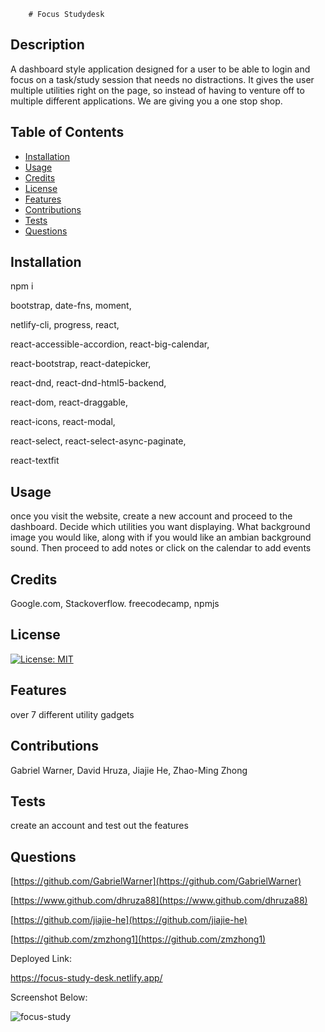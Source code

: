 
        # Focus Studydesk

## Description
A dashboard style application designed for a user to be able to login and focus on a task/study session that needs no distractions. It gives the user multiple utilities right on the page, so instead of having to venture off to multiple different applications. We are giving you a one stop shop.



## Table of Contents

- [Installation](#installation)
- [Usage](#usage)
- [Credits](#credits)
- [License](#license)
- [Features](#features)
- [Contributions](#contributions)
- [Tests](#tests)
- [Questions](#questions)


## Installation
npm i 

bootstrap,  date-fns,  moment,

netlify-cli,  progress,  react,

react-accessible-accordion,  react-big-calendar,

react-bootstrap,  react-datepicker,

react-dnd,  react-dnd-html5-backend,

react-dom,  react-draggable,

react-icons,  react-modal,

react-select,  react-select-async-paginate,

react-textfit

## Usage
once you visit the website, create a new account and proceed to the dashboard. Decide which utilities you want displaying. What background image you would like, along with if you would like an ambian background sound. Then proceed to add notes or click on the calendar to add events

## Credits
Google.com, Stackoverflow. freecodecamp, npmjs

## License
[![License: MIT](https://img.shields.io/badge/License-MIT-yellow.svg)](https://opensource.org/licenses/MIT)


## Features
over 7 different utility gadgets

## Contributions
Gabriel Warner,
David Hruza,
Jiajie He,
Zhao-Ming Zhong

## Tests
create an account and test out the features

## Questions
[https://github.com/GabrielWarner](https://github.com/GabrielWarner)

[https://www.github.com/dhruza88](https://www.github.com/dhruza88)

[https://github.com/jiajie-he](https://github.com/jiajie-he)

[https://github.com/zmzhong1](https://github.com/zmzhong1) <br />

Deployed Link:

https://focus-study-desk.netlify.app/

Screenshot Below:

![focus-study](https://user-images.githubusercontent.com/106774335/188980092-e05b1171-d6c4-49ae-b353-972644039579.jpg)






